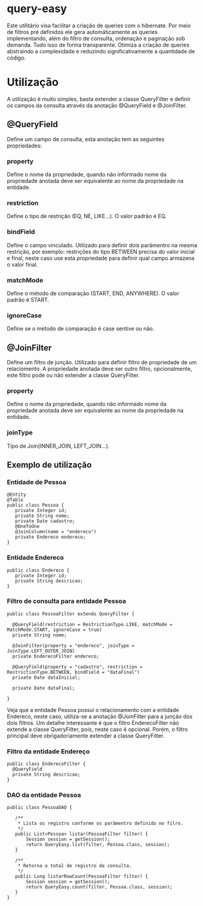 # query-easy
Este utilitário visa facilitar a criação de queries com o hibernate. Por meio de filtros pré definidos ele gera automáticamente as queries implementando, além do filtro de consulta, ordenação e paginação sob demanda. Tudo isso de forma transparente. Otimiza a criação de queries abstraindo a complexidade e reduzindo significativamente a quantidade de código. 

# Utilização
A utilização é muito simples, basta extender a classe QueryFilter e definir os campos da consulta através da anotação @QueryField e @JoinFilter.

## @QueryField
Define um campo de consulta, esta anotação tem as seguintes propriedades:

### property
 Define o nome da propriedade, quando não informado nome da propriedade anotada deve ser equivalente ao nome da propriedade na entidade.

### restriction
Define o tipo de restrição (EQ, NE, LIKE...). O valor padrão é EQ.

### bindField
Define o campo vinculado. Utilizado para definir dois parâmentro na mesma restrição, por exemplo: restrições do tipo BETWEEN precisa do valor inicial e final, neste caso use esta propriedade para definir qual campo armazena o valor final.

### matchMode
Define o método de comparação (START, END, ANYWHERE). O valor padrão é START.

### ignoreCase
Define se o método de comparação é case sentive ou não.

## @JoinFilter
Define um filtro de junção. Utilizado para definir filtro de propriedade de um relaciomento. A propriedade anotada deve ser outro filtro, opcionalmente, este filtro pode ou não extender a classe QueryFilter.

### property
 Define o nome da propriedade, quando não informado nome da propriedade anotada deve ser equivalente ao nome da propriedade na entidade.  
 
 ### joinType
 Tipo de Join(INNER_JOIN, LEFT_JOIN...).
 
 ## Exemplo de utilização
 ### Entidade de Pessoa
 ```
 @Entity
@Table
public class Pessoa {
	private Integer id;
	private String nome;
	private Date cadastro;
	@OneToOne
	@JoinColumn(name = "endereco")
	private Endereco endereco;
}

 ```
 ### Entidade Endereco
 
 ``` 
 public class Endereco {
	private Integer id;
    private String descricao;
}
 
 ```
 ### Filtro de consulta para entidade Pessoa
  ```
public class PessoaFilter extends QueryFilter {
        
	@QueryField(restriction = RestrictionType.LIKE, matchMode = MatchMode.START, ignoreCase = true)
	private String nome;

	@JoinFilter(property = "endereco", joinType = JoinType.LEFT_OUTER_JOIN)
	private EnderecoFilter endereco;

	@QueryField(property = "cadastro", restriction = RestrictionType.BETWEEN, bindField = "dataFinal")
	private Date dataInicial;

	private Date dataFinal;	

}
 ```
Veja que a entidade Pessoa possui o relacionamento com a entidade Endereco, neste caso, utiliza-se a anotação @JoinFilter para a junção dos dois filtros. Um detalhe interessante é que o filtro EnderecoFilter não extende a classe QueryFilter, pois, neste caso é opcional. Porém, o filtro principal deve obrigadoriamente extender a classe QueryFilter. 
  
 ### Filtro da entidade Endereço
 
  ```
public class EnderecoFilter {
	@QueryField
	private String descricao;
}
 ```
### DAO da entidade Pessoa
 ```
public class PessoaDAO {

	/**
	 * Lista os registro conforme os parâmentro definido no filro.
	 */
	public List<Pessoa> listar(PessoaFilter filter) {
		Session session = getSession();
		return QueryEasy.list(filter, Pessoa.class, session);
	}

	/**
	 * Retorna o total de registro da consulta.
	 */
	public Long listarRowCount(PessoaFilter filter) {
		Session session = getSession();
		return QueryEasy.count(filter, Pessoa.class, session);
	}	
}
  ```






